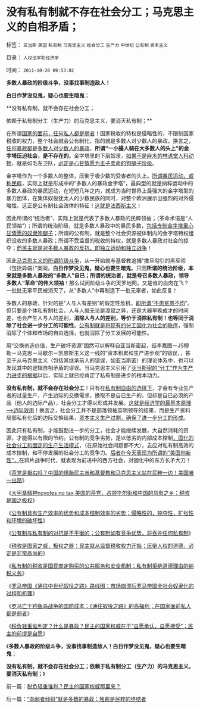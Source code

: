 # 没有私有制就不存在社会分工；马克思主义的自相矛盾；

标签： `亚当斯` `美国` `私有制` `马克思主义` `社会分工` `生产力` `中世纪` `公有制` `资本主义` 

目录： `人权法学和经济学`

时间： `2011-10-20 09:53:02`

**多数人暴政的阶级斗争，没事找事制造敌人！**

**白日作梦没见鬼，疑心也要生暗鬼**；

**没有私有制，就不会存在社会分工；

依赖于私有制分工（生产力）的马克思主义，要消灭私有制；**

在所谓[国家的面前，任何私人都是弱者](../../../2011/10/18/私人不能向国家索取，国家可以掠夺私人的一切.md)！国家税收的特权是侵略性的，不限制国家税收的权力，整个社会就会公有制化，指的就是多数人对少数人的暴政。换言之，[任何暴政都是多数人对少数人的暴政](../../../2010/12/2/马克思阶级斗争观点和社会政治模型.md)，**所谓“一小撮人骑在大多数人的头上”的金字塔压迫社会，是不存在的**。金字塔里的下层奴隶，[如果不是麻木的林语堂人科动物](../../../2011/2/6/正当防卫合法性及温驯的林语堂动物.md)，就是如毛左卫队，[必定是心甘情愿为主子卖命的狗腿子阶级](../../../2010/9/18/罗马帝国的狗腿子工具阶级.md)。

金字塔作为一个多数人的整体，压倒于极少数的受害者的头上。[所谓暴民运动，或称民粹](../../../2009/9/24/为什么说民粹就是极左.md)，实际上就是形成中的“多数人的暴政金字塔”，最典型的就是纳粹运动中的多数人暴政的暴民运动，在短短几年之内，就成为当时世界上最强大的金字塔型的暴力团体，在集体奴役犹太人的少数民族的同时，对整个欧洲展示出强烈的对外侵略性。这正是公有制社会政体的特征！[这就是法西斯主义](../../../2010/7/10/警惕“崇拜德国”的民族主义分子；所谓“德国意志”.md)！

因此所谓的“统治者”，实际上就是代表了多数人暴政的民粹领袖；（革命术语是“人民领袖”）；所谓的统治阶级，就是多数人暴政中的暴民多数，[包括专制金字塔里心甘情愿的奴隶狗腿子](../../../2010/11/30/孔庆东老师玩政治是举重若轻啊.md)；所谓的公有制，就是整个社会资源被体制内的金字塔特权组织没收的多数人暴政；所谓不受监督的税收的特权，就是多数人暴政对社会的掠夺；[而民主就是对多数人暴政的反抗，即独立运动和独立战争](../../../2011/5/15/美式民主的基础是绝对私有制.md)！

因此[马克思主义的所谓阶级斗争](../../../2011/10/18/“阶级斗争”是对平民生命财产的宣战令.md)，从一开始就与基督教追捕“撒旦勾引的黑巫师（包括异端）”类同。**白日作梦没见鬼，疑心也要生暗鬼**。只因**所谓的统治阶级，本来就是多数人暴政的“多数人”自已；所谓的统治者，就是号召多数人暴政，领导多数人“革命”的伟大领袖**！那么试问阶级斗争的天罗地网，又是谁的血肉在飞？一批批无辜平民被消灭了，从“多数人”中再制造下一批无辜者，如此反复！

多数人的暴政，针对的是“人与人有差别”的假定性危机，[即所谓“不患贫患不均](../../../2010/7/10/警惕“崇拜德国”的民族主义分子；所谓“德国意志”.md)”。但只要是个体私有制社会，人与人就无论是凛赋之异，还是大器早晚成才的时间差，也会产生人与人的差别，**消除人与人的差别，等价于消除私有制！也等同于消除了社会进一步分工的可能性**。[公有制就是将现有的分工固化为社会的秩序](../../../2011/9/4/纳粹集中营制度，是工业化的奴隶制.md)，强制消除了个体和市场的自由选择，也就消除了分工发展的可能性。

用“交换创造价值，生产破坏资源”固然可以解释自亚当斯密起，经李嘉图－JS穆勒－马克思－马歇尔－凯恩斯主义这一线的“资本积累和生产进步观”的错误，，甚至于从马克思主义（包括其继承前人的错误，如亚当斯密）的理论体系中，也可以发现其中的逻辑自相矛盾的谬误。当马克思主义引用了[亚当斯密的“分工”作为生产力进步的根据](../../../2011/2/9/Alfred马歇尔经济学Vs马克思主义.md)以后，实际上就已经肯定了私有制是进步的根本动力。

**没有私有制，就不会存在社会分工**！只有在[私有制自由的选择下](../../../2011/7/9/自由的选择！重返奴役之路的竭斯底里.md)，才会有专业生产者的过量生产，产生边际的交换需求，换取不是自已生产的，但却是自已必须的产品（他人的边际产品），社会分工才得以形成并发展。[这就是经济学的最基本原理——>边际效用](../../../2011/2/20/经济学科学标准（边际效用＋抽象建模＋实证统计）.md)！换言之，社会分工并不是部落领袖英明领导的结果，而是生产资料局部私有化后的边际交换结果，[资本主义生产过剩，确保了进一步分工的形成](../../../2010/10/30/工业革命是通货紧缩和市场扩大而不是资本积累.md)。

因此只有私有制，才能鼓励进一步的分工，社会才能继续发展，大自然消耗的资源，才能得以有限的节约。公有制的竞争劣势，是以低劣的内部成本控制[，固化的社会分工和固定的生产生活模式](../../../2011/2/17/内残外忍“先分群，再分等级”的标准答案.md)，（在原始社会问题都不大），去应对私有制高效的成本控制，和不停发展的社会分工的竞争力。[后者在今天表现为所谓的“美国创新性”，](../../../2009/2/17/有内需没垄断就会有先进技术.md)在鸦片战争时代，就表现为前进中的西方社会，对固化中的东方长矛大刀！

《[茶党是极右吗？中国的怪胎民主派和基督教和马克思主义站在民粹一边！美国唯一出路](../../../2011/10/17/茶党是极右吗？私有制是极右吗？中产阶级是极右吗？.md)》

《[大宪章精神novotes no tax,美国的茶党，占领华尔街和中国的乌有之乡；税收是国之极权](../../../2011/10/18/NoPrivateNotax！美国茶党和中国乌有之乡.md)》

《[公有制具有生产效率的优势和成本控制效率的劣势；侵略性的，掠夺性，扩张性和环境的破坏性](../../../2011/10/18/“阶级斗争”是对平民生命财产的宣战令.md)》

《[公有制与私有制的对抗是不平衡的；公有制如有竞争优势，将吞并任何私有制](../../../2011/10/18/私人不能向国家索取，国家可以掠夺私人的一切.md)》

《[税收是国家之威，极权之器；民主就从监督税收权力开始；压倒人权的道德，必定是非常高尚的](../../../2011/10/19/税收是极权之利器,民主从监督税权开始.md)》

《[私有制的税收是国民商定购买的公共服务和安全机制；私有制拒绝道德理由的纳税义务](../../../2011/10/19/公有制的税收，是绝对的权力.md)》

《[罗马帝国《通往中世纪奴役之路》路线图；市场崩溃后罗马帝国全社会奴隶化的过程和机理](../../../2011/10/19/罗马帝国《通往中世纪奴役之路》经济路线图.md)》

《[罗马亡于钓鱼岛战争的国防成本；《通往奴役之路》的高福利；在国家面前私人都是弱者](../../../2011/10/19/罗马亡于爱国主义，美国可能亡于“向弱者倾斜”.md)》

《[税负轻重谁判定？什么是暴政？民主的国家权威在于“自愿承认，自愿接受”；民主的前提是自愿](../../../2011/10/20/税负轻重谁判？民主的国家权威那里来？.md)》

《**多数人暴政的阶级斗争，没事找事制造敌人！白日作梦没见鬼，疑心也要生暗鬼**；

**没有私有制，就不会存在社会分工；依赖于私有制分工（生产力）的马克思主义，要消灭私有制；**》



前一篇：[税负轻重谁判？民主的国家权威那里来？](../../../2011/10/20/税负轻重谁判？民主的国家权威那里来？.md)

后一篇：[“向弱者倾斜”就是多数的暴政；独裁是民粹的终结者](../../../2011/10/20/“向弱者倾斜”就是多数的暴政；独裁是民粹的终结者.md)